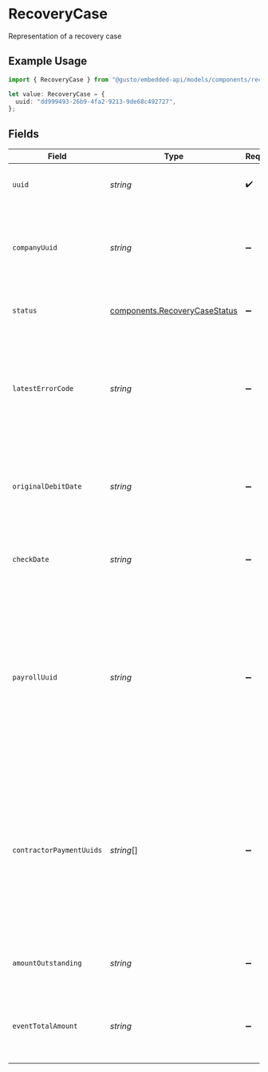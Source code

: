 # RecoveryCase

Representation of a recovery case

## Example Usage

```typescript
import { RecoveryCase } from "@gusto/embedded-api/models/components/recoverycase.js";

let value: RecoveryCase = {
  uuid: "dd999493-26b9-4fa2-9213-9de68c492727",
};
```

## Fields

| Field                                                                                                                                                                                 | Type                                                                                                                                                                                  | Required                                                                                                                                                                              | Description                                                                                                                                                                           |
| ------------------------------------------------------------------------------------------------------------------------------------------------------------------------------------- | ------------------------------------------------------------------------------------------------------------------------------------------------------------------------------------- | ------------------------------------------------------------------------------------------------------------------------------------------------------------------------------------- | ------------------------------------------------------------------------------------------------------------------------------------------------------------------------------------- |
| `uuid`                                                                                                                                                                                | *string*                                                                                                                                                                              | :heavy_check_mark:                                                                                                                                                                    | Unique identifier of an recovery case                                                                                                                                                 |
| `companyUuid`                                                                                                                                                                         | *string*                                                                                                                                                                              | :heavy_minus_sign:                                                                                                                                                                    | Unique identifier of the company to which the recovery case belongs                                                                                                                   |
| `status`                                                                                                                                                                              | [components.RecoveryCaseStatus](../../models/components/recoverycasestatus.md)                                                                                                        | :heavy_minus_sign:                                                                                                                                                                    | Status of the recovery case                                                                                                                                                           |
| `latestErrorCode`                                                                                                                                                                     | *string*                                                                                                                                                                              | :heavy_minus_sign:                                                                                                                                                                    | The latest bank error code for the recovery case. See [this doc](https://docs.gusto.com/embedded-payroll/docs/ach-codes-and-transaction-types) for a list of common ACH return codes. |
| `originalDebitDate`                                                                                                                                                                   | *string*                                                                                                                                                                              | :heavy_minus_sign:                                                                                                                                                                    | Date when funds were originally debited from the company's bank account                                                                                                               |
| `checkDate`                                                                                                                                                                           | *string*                                                                                                                                                                              | :heavy_minus_sign:                                                                                                                                                                    | Check date for the associated payroll or contractor payments                                                                                                                          |
| `payrollUuid`                                                                                                                                                                         | *string*                                                                                                                                                                              | :heavy_minus_sign:                                                                                                                                                                    | The uuid of the associated payroll for which the recovery case was created. If the recovery case was created for a contractor payment, this field will be null.                       |
| `contractorPaymentUuids`                                                                                                                                                              | *string*[]                                                                                                                                                                            | :heavy_minus_sign:                                                                                                                                                                    | The uuids of the associated contractor payments for which the recovery case was created. If the recovery case was created for a payroll, this field will be null.                     |
| `amountOutstanding`                                                                                                                                                                   | *string*                                                                                                                                                                              | :heavy_minus_sign:                                                                                                                                                                    | Amount outstanding for the recovery case                                                                                                                                              |
| `eventTotalAmount`                                                                                                                                                                    | *string*                                                                                                                                                                              | :heavy_minus_sign:                                                                                                                                                                    | Total amount to be debited from the payroll or contractor payments                                                                                                                    |